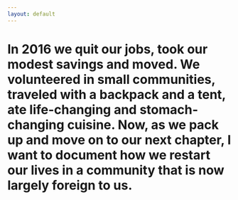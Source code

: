 ```yaml
---
layout: default
---
```

# In 2016 we quit our jobs, took our modest savings and moved. We volunteered in small communities, traveled with a backpack and a tent, ate life-changing and stomach-changing cuisine. Now, as we pack up and move on to our next chapter, I want to document how we restart our lives in a community that is now largely foreign to us.
